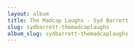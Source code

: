 ```yaml
---
layout: album
title: The Madcap Laughs - Syd Barrett
slug: sydbarrett-themadcaplaughs
album_slug: sydbarrett-themadcaplaughs
---
```

